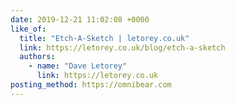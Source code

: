 ```yaml
---
date: 2019-12-21 11:02:08 +0000
like_of:
  title: "Etch-A-Sketch | letorey.co.uk"
  link: https://letorey.co.uk/blog/etch-a-sketch
  authors:
    - name: "Dave Letorey"
      link: https://letorey.co.uk
posting_method: https://omnibear.com
---
```

